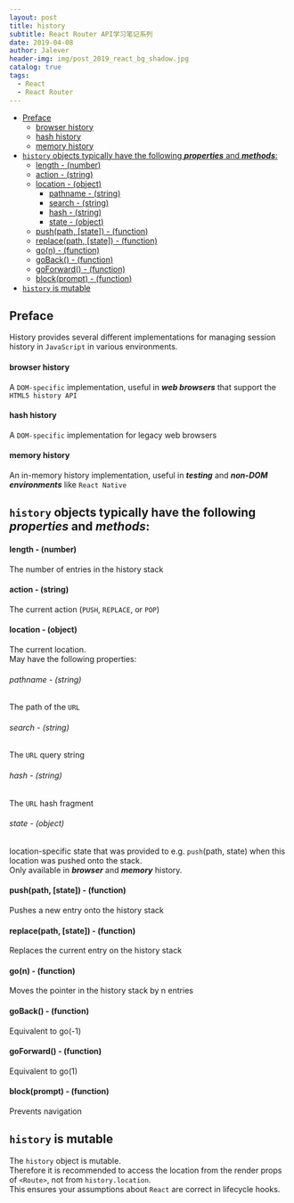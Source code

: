 ```yaml
---
layout: post
title: history
subtitle: React Router API学习笔记系列
date: 2019-04-08
author: Jalever
header-img: img/post_2019_react_bg_shadow.jpg
catalog: true
tags:
  - React
  - React Router
---
```


- [Preface](#preface)
    - [browser history](#browser-history)
    - [hash history](#hash-history)
    - [memory history](#memory-history)
- [`history` objects typically have the following **_properties_** and **_methods_**:](#history-objects-typically-have-the-following-properties-and-methods)
    - [length - (number)](#length---number)
    - [action - (string)](#action---string)
    - [location - (object)](#location---object)
        - [pathname - (string)](#pathname---string)
        - [search - (string)](#search---string)
        - [hash - (string)](#hash---string)
        - [state - (object)](#state---object)
    - [push(path, [state]) - (function)](#pushpath-state---function)
    - [replace(path, [state]) - (function)](#replacepath-state---function)
    - [go(n) - (function)](#gon---function)
    - [goBack() - (function)](#goback---function)
    - [goForward() - (function)](#goforward---function)
    - [block(prompt) - (function)](#blockprompt---function)
- [`history` is mutable](#history-is-mutable)

## Preface

History provides several different implementations for managing session history in `JavaScript` in various environments.

#### browser history

A `DOM-specific` implementation, useful in **_web browsers_** that support the `HTML5 history API`

#### hash history

A `DOM-specific` implementation for legacy web browsers

#### memory history

An in-memory history implementation, useful in **_testing_** and **_non-DOM environments_** like `React Native`

## `history` objects typically have the following **_properties_** and **_methods_**:

#### length - (number)

The number of entries in the history stack

#### action - (string)

The current action (`PUSH`, `REPLACE`, or `POP`)

#### location - (object)

The current location.<br>
May have the following properties:

###### pathname - (string)

The path of the `URL`

###### search - (string)

The `URL` query string

###### hash - (string)

The `URL` hash fragment

###### state - (object)

location-specific state that was provided to e.g. `push`(path, state) when this location was pushed onto the stack. <br>
Only available in **_browser_** and **_memory_** history.

#### push(path, [state]) - (function) 
Pushes a new entry onto the history stack
#### replace(path, [state]) - (function) 
Replaces the current entry on the history stack
#### go(n) - (function) 
Moves the pointer in the history stack by n entries
#### goBack() - (function) 
Equivalent to go(-1)
#### goForward() - (function) 
Equivalent to go(1)
#### block(prompt) - (function) 
Prevents navigation


## `history` is mutable
The `history` object is mutable. <br>
Therefore it is recommended to access the location from the render props of `<Route>`, not from `history.location`. <br>
This ensures your assumptions about `React` are correct in lifecycle hooks.
